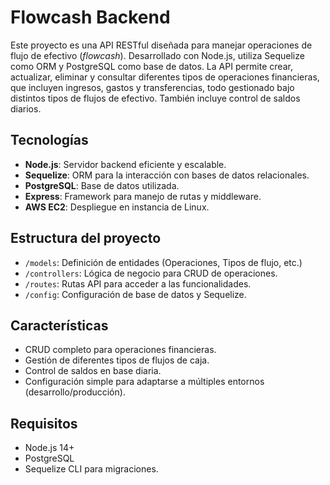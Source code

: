 # Flowcash Backend

Este proyecto es una API RESTful diseñada para manejar operaciones de flujo de efectivo (*flowcash*). Desarrollado con Node.js, utiliza Sequelize como ORM y PostgreSQL como base de datos. La API permite crear, actualizar, eliminar y consultar diferentes tipos de operaciones financieras, que incluyen ingresos, gastos y transferencias, todo gestionado bajo distintos tipos de flujos de efectivo. También incluye control de saldos diarios.

## Tecnologías

- **Node.js**: Servidor backend eficiente y escalable.
- **Sequelize**: ORM para la interacción con bases de datos relacionales.
- **PostgreSQL**: Base de datos utilizada.
- **Express**: Framework para manejo de rutas y middleware.
- **AWS EC2**: Despliegue en instancia de Linux.

## Estructura del proyecto

- `/models`: Definición de entidades (Operaciones, Tipos de flujo, etc.)
- `/controllers`: Lógica de negocio para CRUD de operaciones.
- `/routes`: Rutas API para acceder a las funcionalidades.
- `/config`: Configuración de base de datos y Sequelize.

## Características

- CRUD completo para operaciones financieras.
- Gestión de diferentes tipos de flujos de caja.
- Control de saldos en base diaria.
- Configuración simple para adaptarse a múltiples entornos (desarrollo/producción).

## Requisitos

- Node.js 14+
- PostgreSQL
- Sequelize CLI para migraciones.
